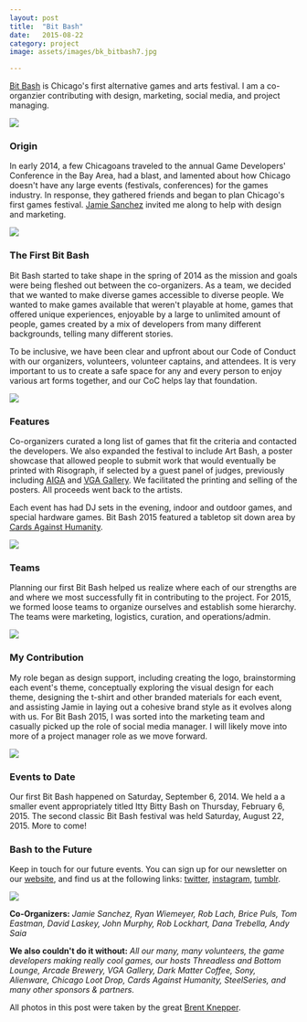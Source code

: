 ```yaml
---
layout: post
title:  "Bit Bash"
date:   2015-08-22
category: project
image: assets/images/bk_bitbash7.jpg

---
```


[Bit Bash](http://bitbashchicago.com) is Chicago's first alternative games and arts festival. I am a co-organzier contributing with design, marketing, social media, and project managing.

<img src="{{ site.baseurl }}/assets/images/bk_bitbash7.jpg" class="img-responsive">

### Origin  
In early 2014, a few Chicagoans traveled to the annual Game Developers' Conference in the Bay Area, had a blast, and lamented about how Chicago doesn't have any large events (festivals, conferences) for the games industry. In response, they gathered friends and began to plan Chicago's first games festival. [Jamie Sanchez](http://jamiesanchez.com) invited me along to help with design and marketing. 

<img src="{{ site.baseurl }}/assets/images/bk_bitbash2.jpg" class="img-responsive">

### The First Bit Bash  
Bit Bash started to take shape in the spring of 2014 as the mission and goals were being fleshed out between the co-organizers. As a team, we decided that we wanted to make diverse games accessible to diverse people. We wanted to make games available that weren't playable at home, games that offered unique experiences, enjoyable by a large to unlimited amount of people, games created by a mix of developers from many different backgrounds, telling many different stories. 

To be inclusive, we have been clear and upfront about our Code of Conduct with our organizers, volunteers, volunteer captains, and attendees. It is very important to us to create a safe space for any and every person to enjoy various art forms together, and our CoC helps lay that foundation. 

<img src="{{ site.baseurl }}/assets/images/bk_bitbash3.jpg" class="img-responsive">

### Features  
Co-organizers curated a long list of games that fit the criteria and contacted the developers. We also expanded the festival to include Art Bash, a poster showcase that allowed people to submit work that would eventually be printed with Risograph, if selected by a guest panel of judges, previously including [AIGA](http://chicago.aiga.org) and [VGA Gallery](http://videogameartgallery.com). We facilitated the printing and selling of the posters. All proceeds went back to the artists. 

Each event has had DJ sets in the evening, indoor and outdoor games, and special hardware games. Bit Bash 2015 featured a tabletop sit down area by [Cards Against Humanity](http://cardsagainsthumanity.com/).

<img src="{{ site.baseurl }}/assets/images/bk_bitbash5.jpg" class="img-responsive">

### Teams  
Planning our first Bit Bash helped us realize where each of our strengths are and where we most successfully fit in contributing to the project. For 2015, we formed loose teams to organize ourselves and establish some hierarchy. The teams were marketing, logistics, curation, and operations/admin. 

<img src="{{ site.baseurl }}/assets/images/bk_bitbash4.jpg" class="img-responsive">

### My Contribution
My role began as design support, including creating the logo, brainstorming each event's theme, conceptually exploring the visual design for each theme, designing the t-shirt and other branded materials for each event, and assisting Jamie in laying out a cohesive brand style as it evolves along with us. For Bit Bash 2015, I was sorted into the marketing team and casually picked up the role of social media manager. I will likely move into more of a project manager role as we move forward.

<img src="{{ site.baseurl }}/assets/images/bk_bitbash1.jpg" class="img-responsive">

### Events to Date  
Our first Bit Bash happened on Saturday, September 6, 2014. We held a  a smaller event appropriately titled Itty Bitty Bash on Thursday, February 6, 2015. The second classic Bit Bash festival was held Saturday, August 22, 2015. More to come! 

### Bash to the Future  
Keep in touch for our future events. You can sign up for our newsletter on our [website](http://bitbashchicago.com/), and find us at the following links: [twitter](http://twitter.com/bitbashchicago), [instagram](http://instagram.com/bitbashchicago), [tumblr](http://bitbash.tumblr.com/).

<img src="{{ site.baseurl }}/assets/images/bk_bitbash8.jpg" class="img-responsive">

**Co-Organizers:** *Jamie Sanchez, Ryan Wiemeyer, Rob Lach, Brice Puls, Tom Eastman, David Laskey, John Murphy, Rob Lockhart, Dana Trebella, Andy Saia*

**We also couldn't do it without:** *All our many, many volunteers, the game developers making really cool games, our hosts Threadless and Bottom Lounge, Arcade Brewery, VGA Gallery, Dark Matter Coffee, Sony, Alienware, Chicago Loot Drop, Cards Against Humanity, SteelSeries, and many other sponsors & partners.*

All photos in this post were taken by the great [Brent Knepper](http://brentknepper.com).